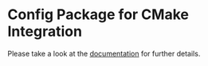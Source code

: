 # Config Package for CMake Integration

Please take a look at the [documentation](../docs/cmake.md) for further details.
